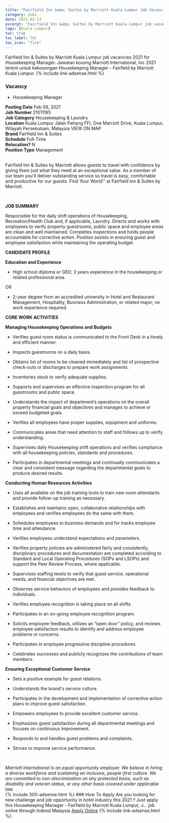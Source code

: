 ```yaml
---
title: "Fairfield Inn &amp; Suites by Marriott Kuala Lumpur Job Vacancies 2021 - Housekeeping Manager"
category: Jobs 
date: 2021-02-13 
excerpt: "Fairfield Inn &amp; Suites by Marriott Kuala Lumpur job vacancies 2021 for Housekeeping Manager. Jawatan kosong Marriott International, Inc 2021 terkini untuk kekosongan Housekeeping Manager - Fairfield by Marriott Kuala Lumpur." 
tags: [Kuala Lumpur] 
toc: true 
toc_label: TOC 
toc_icon: "fire" 
--- 
```


Fairfield Inn &amp; Suites by Marriott Kuala Lumpur job vacancies 2021 for Housekeeping Manager. Jawatan kosong Marriott International, Inc 2021 terkini untuk kekosongan Housekeeping Manager - Fairfield by Marriott Kuala Lumpur.
{% include link-adsense.html %} 
### Vacancy 
- Housekeeping Manager
<div><div><div><b>Posting Date</b> Feb 09, 2021<br>
<b>Job Number</b> 21011195<br>
<b>Job Category</b> Housekeeping &amp; Laundry<br>
<b>Location</b> Kuala Lumpur Jalan Pahang FFI, One Marriott Drive, Kuala Lumpur, Wilayah Persekutuan, Malaysia VIEW ON MAP<br>
<b>Brand</b> Fairfield Inn &amp; Suites<br>
<b>Schedule</b> Full-Time<br>
<b>Relocation?</b> N<br>
<b>Position Type</b> Management<p><br>
Fairfield Inn &amp; Suites by Marriott allows guests to travel with confidence by giving them just what they need at an exceptional value. As a member of our team you'll deliver outstanding service so travel is easy, comfortable and productive for our guests. Find Your World&#8482; at Fairfield Inn &amp; Suites by Marriott.</p></div><div><br>
<p><b>JOB SUMMARY</b>
</p><p></p><p>Responsible for the daily shift operations of Housekeeping, Recreation/Health Club and, if applicable, Laundry. Directs and works with employees to verify property guestrooms, public space and employee areas are clean and well maintained. Completes inspections and holds people accountable for corrective action. Position assists in ensuring guest and employee satisfaction while maintaining the operating budget.</p>
<p></p><p><b>CANDIDATE PROFILE
</b></p><p></p><p><b>Education and Experience</b>
</p><ul><li>High school diploma or GED; 2 years experience in the housekeeping or related professional area.</li></ul>
<p>OR</p>
<ul><li>2-year degree from an accredited university in Hotel and Restaurant Management, Hospitality, Business Administration, or related major; no work experience required.</li></ul>
<p></p><p><b>CORE WORK ACTIVITIES</b>
</p><p></p><p><b>Managing Housekeeping Operations and Budgets</b>
</p><ul><li>Verifies guest room status is communicated to the Front Desk in a timely and efficient manner.</li></ul>
<ul><li>Inspects guestrooms on a daily basis.</li></ul>
<ul><li>Obtains list of rooms to be cleaned immediately and list of prospective check-outs or discharges to prepare work assignments.
</li></ul><ul><li>Inventories stock to verify adequate supplies.</li></ul>
<ul><li>Supports and supervises an effective inspection program for all guestrooms and public space.</li></ul>
<ul><li>Understands the impact of department&#8217;s operations on the overall property financial goals and objectives and manages to achieve or exceed budgeted goals.</li></ul>
<ul><li>Verifies all employees have proper supplies, equipment and uniforms.</li></ul>
<ul><li>Communicates areas that need attention to staff and follows up to verify understanding.</li></ul>
<ul><li>Supervises daily Housekeeping shift operations and verifies compliance with all housekeeping policies, standards and procedures.</li></ul>
<ul><li>Participates in departmental meetings and continually communicates a clear and consistent message regarding the departmental goals to produce desired results.</li></ul>
<p></p><p><b>Conducting Human Resources Activities</b>
</p><ul><li>Uses all available on the job training tools to train new room attendants and provide follow-up training as necessary.</li></ul>
<ul><li>Establishes and maintains open, collaborative relationships with employees and verifies employees do the same with them.</li></ul>
<ul><li>Schedules employees to business demands and for tracks employee time and attendance.</li></ul>
<ul><li>Verifies employees understand expectations and parameters.</li></ul>
<ul><li>Verifies property policies are administered fairly and consistently, disciplinary procedures and documentation are completed according to Standard and Local Operating Procedures (SOPs and LSOPs) and support the Peer Review Process, where applicable.</li></ul>
<ul><li>Supervises staffing levels to verify that guest service, operational needs, and financial objectives are met.</li></ul>
<ul><li>Observes service behaviors of employees and provides feedback to individuals.</li></ul>
<ul><li>Verifies employee recognition is taking place on all shifts.
</li></ul><ul><li>Participates in an on-going employee recognition program.</li></ul>
<ul><li>Solicits employee feedback, utilizes an &#8220;open door&#8221; policy, and reviews employee satisfaction results to identify and address employee problems or concerns.</li></ul>
<ul><li>Participates in employee progressive discipline procedures.</li></ul>
<ul><li>Celebrates successes and publicly recognizes the contributions of team members.</li></ul>
<p></p><p><b>Ensuring Exceptional Customer Service</b>
</p><ul><li>Sets a positive example for guest relations.</li></ul>
<ul><li>Understands the brand's service culture.</li></ul>
<ul><li>Participates in the development and implementation of corrective action plans to improve guest satisfaction.</li></ul>
<ul><li>Empowers employees to provide excellent customer service.</li></ul>
<ul><li>Emphasizes guest satisfaction during all departmental meetings and focuses on continuous improvement.</li></ul>
<ul><li>Responds to and handles guest problems and complaints.</li></ul>
<ul><li>Strives to improve service performance.</li></ul><br>
</div><p></p><i>Marriott International is an equal opportunity employer. We believe in hiring a diverse workforce and sustaining an inclusive, people-first culture. We are committed to non-discrimination on any protected basis, such as disability and veteran status, or any other basis covered under applicable law.</i></div></div> 
{% include 300-adsense.html %} 
### How To Apply 
Are you looking for new challenge and job opportunity in hotel industry this 2021 ?
Just apply this Housekeeping Manager - Fairfield by Marriott Kuala Lumpur, J... job online through Indeed Malaysia 
<a href="https://malaysia.indeed.com/viewjob?jk=4d99465b6b96f919" class="btn btn--info" target="_blank" rel="nofollow noopenner">Apply Online</a> 
{% include link-adsense.html %} 
